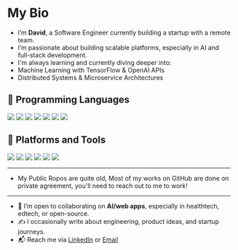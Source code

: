# My Bio

-  I’m **David**, a Software Engineer currently building a startup with a remote team.
- I’m passionate about building scalable platforms, especially in AI and full-stack development.
-  I'm always learning and currently diving deeper into:
  - Machine Learning with TensorFlow & OpenAI APIs
  - Distributed Systems & Microservice Architectures


## 🔗 Programming Languages

<p align="left">
  <img src="https://img.shields.io/badge/TypeScript-3178C6?style=for-the-badge&logo=typescript&logoColor=white" />
  <img src="https://img.shields.io/badge/Elixir-4B275F?style=for-the-badge&logo=elixir&logoColor=white" />
  <img src="https://img.shields.io/badge/Go-00ADD8?style=for-the-badge&logo=go&logoColor=white" />
  <img src="https://img.shields.io/badge/Rust-000000?style=for-the-badge&logo=rust&logoColor=white" />
  <img src="https://img.shields.io/badge/Ruby-CC342D?style=for-the-badge&logo=ruby&logoColor=white" />
  <img src="https://img.shields.io/badge/Zig-F7A41D?style=for-the-badge&logo=zig&logoColor=black" />
  <img src="https://img.shields.io/badge/Python-3776AB?style=for-the-badge&logo=python&logoColor=white" />
</p>

## 🧰 Platforms and Tools

<p align="left">
  <img src="https://img.shields.io/badge/PostgreSQL-4169E1?style=for-the-badge&logo=postgresql&logoColor=white" />
  <img src="https://img.shields.io/badge/AWS-232F3E?style=for-the-badge&logo=amazon-aws&logoColor=white" />
  <img src="https://img.shields.io/badge/Azure-0078D4?style=for-the-badge&logo=microsoft-azure&logoColor=white" />
  <img src="https://img.shields.io/badge/Linux-FCC624?style=for-the-badge&logo=linux&logoColor=black" />
  <img src="https://img.shields.io/badge/Shell-121011?style=for-the-badge&logo=gnu-bash&logoColor=white" />
  <img src="https://img.shields.io/badge/Docker-2496ED?style=for-the-badge&logo=docker&logoColor=white" />
</p>


---
- My Public Ropos are quite old, Most of my works on GitHub are done on private agreement, you'll need to reach out to me to work!
---

- 🤝 I’m open to collaborating on **AI/web apps**, especially in healthtech, edtech, or open-source.
- ✍️ I occasionally write about engineering, product ideas, and startup journeys.
- 📬 Reach me via [LinkedIn](https://linkedin.com/in/david-o-619a63268) or [Email](mailto:tobadavid26@gmail.com)


